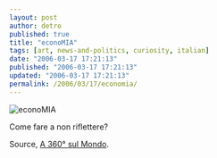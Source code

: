 ```yaml
---
layout: post
author: detro
published: true
title: "econoMIA"
tags: [art, news-and-politics, curiosity, italian]
date: "2006-03-17 17:21:13"
published: "2006-03-17 17:21:13"
updated: "2006-03-17 17:21:13"
permalink: /2006/03/17/economia/
---
```


<img src="http://www.lagazzettadelmezzogiorno.it/images/econoMIA-va-bene_143jpg.jpg" alt="econoMIA" />

Come fare a non riflettere?

Source, <a href="http://spaces.msn.com/mondogabriella9/">A 360° sul Mondo</a>.

